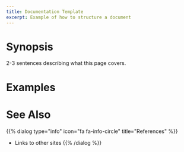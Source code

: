 ```yaml
---
title: Documentation Template
excerpt: Example of how to structure a document
---
```


# Synopsis

2-3 sentences describing what this page covers.

# Examples

# See Also

{{% dialog type="info" icon="fa fa-info-circle" title="References" %}}
- Links to other sites 
{{% /dialog %}}
